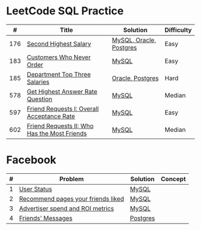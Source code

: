 # LeetCode SQL Practice

| # | Title | Solution| Difficulty|
|---|---|---|----|
|176| [Second Highest Salary](https://leetcode.com/problems/second-highest-salary/) |[MySQL, Oracle, Postgres](176.Second_Highest_Salary.sql)|Easy|
|183| [Customers Who Never Order](https://leetcode.com/problems/customers-who-never-order/)|[MySQL](183.sql)|Easy|
|185| [Department Top Three Salaries](https://leetcode.com/problems/department-top-three-salaries/)|[Oracle, Postgres](185.sql)|Hard|
|578| [Get Highest Answer Rate Question](https://leetcode.com/articles/get-highest-answer-rate-question/)|[MySQL](578.sql)|Median|
|597|[Friend Requests I: Overall Acceptance Rate](https://leetcode.com/articles/friend-requests-i-overall-acceptance-rate/)|[MySQL](597.friend_request_fb.sql)|Easy|
|602|[Friend Requests II: Who Has the Most Friends](https://leetcode.com/articles/friend-requests-ii-who-has-most-friend/)|[MySQL](602.friend_request_2.sql)|Median|

# Facebook
| # | Problem | Solution| Concept|
|---|---|---|----|
|1| [User Status](fb/user_status.md)|[MySQL](fb/user_status.sql)||
|2| [Recommend pages your friends liked](fb/recommend_pages.md)|[MySQL](fb/recommend_pages.sql)||
|3| [Advertiser spend and ROI metrics](fb/advertiser_spend.md)|[MySQL](fb/advertiser_spend.sql)||
|4| [Friends' Messages](fb/messages.md)|[Postgres](fb/messages.sql)||
